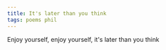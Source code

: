 ```yaml
---
title: It's later than you think
tags: poems phil
---
```


Enjoy yourself, enjoy yourself, it's later than you think
